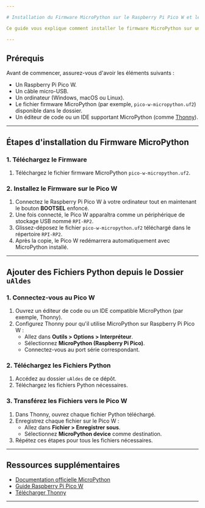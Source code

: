 ```yaml
---

# Installation du Firmware MicroPython sur le Raspberry Pi Pico W et les fichiers python

Ce guide vous explique comment installer le firmware MicroPython sur un Raspberry Pi Pico W et comment ajouter des fichiers Python disponibles dans le dossier `uAldes`.

---
```


## Prérequis

Avant de commencer, assurez-vous d'avoir les éléments suivants :

- Un Raspberry Pi Pico W.
- Un câble micro-USB.
- Un ordinateur (Windows, macOS ou Linux).
- Le fichier firmware MicroPython (par exemple, `pico-w-micropython.uf2`) disponible dans le dossier.
- Un éditeur de code ou un IDE supportant MicroPython (comme [Thonny](https://thonny.org/)).

---

## Étapes d'installation du Firmware MicroPython

### 1. Téléchargez le Firmware

1. Téléchargez le fichier firmware MicroPython `pico-w-micropython.uf2`.

### 2. Installez le Firmware sur le Pico W

1. Connectez le Raspberry Pi Pico W à votre ordinateur tout en maintenant le bouton **BOOTSEL** enfoncé.
2. Une fois connecté, le Pico W apparaîtra comme un périphérique de stockage USB nommé `RPI-RP2`.
3. Glissez-déposez le fichier `pico-w-micropython.uf2` téléchargé dans le répertoire `RPI-RP2`.
4. Après la copie, le Pico W redémarrera automatiquement avec MicroPython installé.

---

## Ajouter des Fichiers Python depuis le Dossier `uAldes`

### 1. Connectez-vous au Pico W

1. Ouvrez un éditeur de code ou un IDE compatible MicroPython (par exemple, Thonny).
2. Configurez Thonny pour qu'il utilise MicroPython sur Raspberry Pi Pico W :
   - Allez dans **Outils > Options > Interpréteur**.
   - Sélectionnez **MicroPython (Raspberry Pi Pico)**.
   - Connectez-vous au port série correspondant.

### 2. Téléchargez les Fichiers Python

1. Accédez au dossier `uAldes` de ce dépôt.
2. Téléchargez les fichiers Python nécessaires.

### 3. Transférez les Fichiers vers le Pico W

1. Dans Thonny, ouvrez chaque fichier Python téléchargé.
2. Enregistrez chaque fichier sur le Pico W :
   - Allez dans **Fichier > Enregistrer sous**.
   - Sélectionnez **MicroPython device** comme destination.
3. Répétez ces étapes pour tous les fichiers nécessaires.

---

## Ressources supplémentaires

- [Documentation officielle MicroPython](https://micropython.org/)
- [Guide Raspberry Pi Pico W](https://www.raspberrypi.com/documentation/microcontrollers/)
- [Télécharger Thonny](https://thonny.org/)

---
